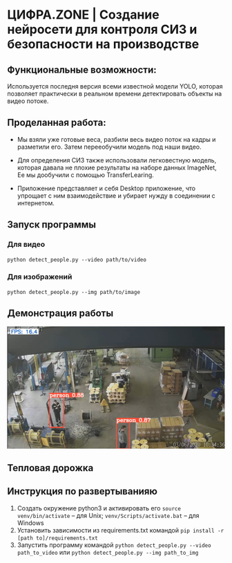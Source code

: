 # ЦИФРА.ZONE | Создание нейросети для контроля СИЗ и безопасности на производстве

## Функциональные возможности:
Используется последня версия всеми известной модели YOLO, которая позволяет практически в реальном времени 
детектировать объекты на видео потоке.

## Проделанная работа:
- Мы взяли уже готовые веса, разбили весь видео поток на кадры и разметили его.
Затем перееобучили модель под наши видео.

- Для определения СИЗ также использовали легковестную модель, 
которая давала не плохие результаты на наборе данных ImageNet,
Ее мы дообучили с помощью TransferLearing.

- Приложение представляет и себя Desktop 
приложение, что упрощает с ним взаимодействие и убирает
нужду в соединении с интернетом.

## Запуск программы
### Для видео
    python detect_people.py --video path/to/video

### Для изображений
    python detect_people.py --img path/to/image

## Демонстрация работы
![alt text](https://github.com/blukky/DigitalZone/blob/master/view.jpeg?raw=true)

## Тепловая дорожка

## Инструкция по развертыванияю
1. Создать окружение python3 и активировать его `source venv/bin/activate` – для Unix; `venv/Scripts/activate.bat` – для Windows
2. Установить зависимости из requirements.txt командой `pip install -r [path to]/requirements.txt`
3. Запустить программу командой `python detect_people.py --video path_to_video` или `python detect_people.py --img path_to_img`
